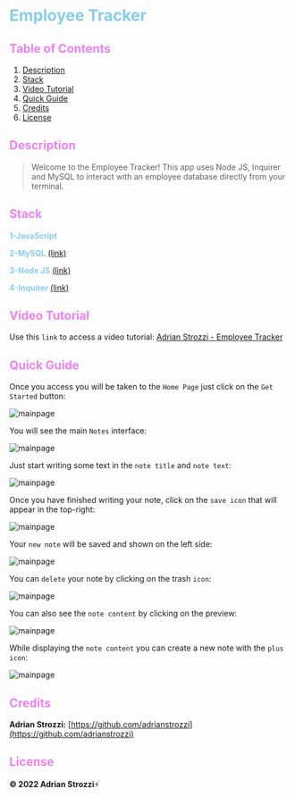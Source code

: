 # <span style="color:skyblue">**Employee Tracker**</span>

## <span style="color:violet">Table of Contents</span>

1. [Description](#Description)
2. [Stack](#Stack)
3. [Video Tutorial](#Video-Tutorial)
4. [Quick Guide](#Quick-Guide)
5. [Credits](#Credits)
6. [License](#License)

## <span style="color:violet">Description</span>

> Welcome to the Employee Tracker! This app uses Node JS, Inquirer and MySQL to interact with an employee database directly from your terminal.

## <span style="color:violet">Stack</span>

<span style="color:skyblue">**1-JavaScript**</span>

<span style="color:skyblue">**2-MySQL**</span> [(link)](https://www.mysql.com/)

<span style="color:skyblue">**3-Node JS**</span> [(link)](https://nodejs.org/en/)

<span style="color:skyblue">**4-Inquirer**</span> [(link)](https://expressjs.com/)

## <span style="color:violet">Video Tutorial</span>

Use this `link` to access a video tutorial: [Adrian Strozzi - Employee Tracker](https://drive.google.com/file/d/1DrEwKqALPL6Xh3z71FNUZW9DE_X8dyJ3/view?usp=sharing)

## <span style="color:violet">Quick Guide</span>

Once you access you will be taken to the `Home Page` just click on the `Get Started` button:

![mainpage](./public/assets/images/home.png)

You will see the main `Notes` interface:

![mainpage](./public/assets/images/note-page.png)

Just start writing some text in the `note title` and `note text`:

![mainpage](./public/assets/images//note-write.png)

Once you have finished writing your note, click on the `save icon` that will appear in the top-right:

![mainpage](./public/assets/images/save.png)

Your `new note` will be saved and shown on the left side:

![mainpage](./public/assets/images/created-note.png)

You can `delete` your note by clicking on the trash `icon`:

![mainpage](./public/assets/images/delete.png)

You can also see the `note content` by clicking on the preview:

![mainpage](./public/assets/images/note-content.png)

While displaying the `note content` you can create a new note with the `plus icon`:

![mainpage](./public/assets/images/plus-icon.png)

## <span style="color:violet">Credits</span>

**Adrian Strozzi:** [https://github.com/adrianstrozzi](https://github.com/adrianstrozzi)

## <span style="color:violet">License</span>

**© 2022 Adrian Strozzi**:zap:
